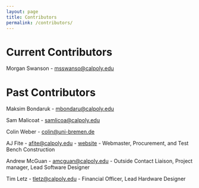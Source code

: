 ```yaml
---
layout: page
title: Contributors
permalink: /contributors/
---
```

# Current Contributors 
Morgan Swanson - [msswanso@calpoly.edu](mailto:msswanso@calpoly.edu)

# Past Contributors
Maksim Bondaruk - [mbondaru@calpoly.edu](mailto:mbondaru@calpoly.edu)

Sam Malicoat - [samlicoa@calpoly.edu](mailto:samlicoa@calpoly.edu)

Colin Weber - [colin@uni-bremen.de](mailto:colin@uni-bremen.de)

AJ Fite - [afite@calpoly.edu](mailto:afite@calpoly.edu) - [website](https://ajfite.com) - Webmaster, Procurement, and Test Bench Construction

Andrew McGuan - [amcguan@calpoly.edu](mailto:amcguan@calpoly.edu) - Outside Contact Liaison, Project manager, Lead Software Designer

Tim Letz - [tletz@calpoly.edu](mailto:tletz@calpoly.edu) - Financial Officer, Lead Hardware Designer
